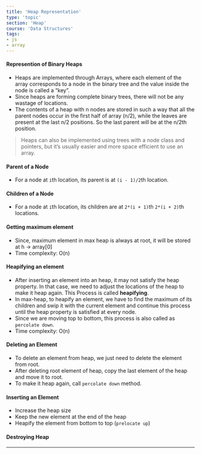 ```yaml
---
title: 'Heap Representation'
type: 'topic'
section: 'Heap'
course: 'Data Structures'
tags:
- js
- array
---
```

#### Represention of Binary Heaps
- Heaps are implemented through Arrays, where each element of the array corresponds to a node in the binary tree and the value inside the node is called a “key”.
- Since heaps are forming complete binary trees, there will not be any wastage of locations.
- The contents of a heap with n nodes are stored in such a way that all the parent nodes occur in the first half of array (n/2), while the leaves are present at the last n/2 positions. So the last parent will be at the n/2th position.

> Heaps can also be implemented using trees with a node class and pointers, but it’s usually easier and more space efficient to use an array.

#### Parent of a Node
- For a node at `i`th location, its parent is at `(i - 1)/2`th location.

#### Children of a Node
- For a node at `i`th location, its children are at `2*(i + 1)`th `2*(i + 2)`th locations.

#### Getting maximum element
- Since, maximum element in max heap is always at root, it will be stored at h → array[0]
- Time complexity: O(n)

#### Heapifying an element
- After inserting an element into an heap, it may not satisfy the heap property. In that case, we need to adjust the locations of the heap to make it heap again. This Process is called **heapifying**.
- In max-heap, to heapify an element, we have to find the maximum of its children and swip it with the current element and continue this process until the heap property is satisfied at every node.
- Since we are moving top to bottom, this process is also called as `percolate down`.
- Time complexity: O(n)

#### Deleting an Element
- To delete an element from heap, we just need to delete the element from root.
- After deleting root element of heap, copy the last element of the heap and move it to root.
- To make it heap again, call `percolate down` method.

#### Inserting an Element
- Increase the heap size
- Keep the new element at the end of the heap
- Heapify the element from bottom to top (`prelocate up`)

#### Destroying Heap

---